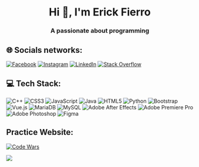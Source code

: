 <h1 align="center">Hi 👋, I'm Erick Fierro</h1>
<h3 align="center">A passionate about programming</h3>

## 🌐 Socials networks:
[![Facebook](https://img.shields.io/badge/Facebook-%231877F2.svg?logo=Facebook&logoColor=white)](https://facebook.com/erickfierr) 
[![Instagram](https://img.shields.io/badge/Instagram-%23E4405F.svg?logo=Instagram&logoColor=white)](https://instagram.com/erickfierr) 
[![LinkedIn](https://img.shields.io/badge/LinkedIn-%230077B5.svg?logo=linkedin&logoColor=white)](https://linkedin.com/in/erick-stiven-fierro-perdomo) 
[![Stack Overflow](https://img.shields.io/badge/-Stackoverflow-FE7A16?logo=stack-overflow&logoColor=white)](https://stackoverflow.com/users/17373041) 

## 💻 Tech Stack:
![C++](https://img.shields.io/badge/c++-%2300599C.svg?style=for-the-badge&logo=c%2B%2B&logoColor=white) ![CSS3](https://img.shields.io/badge/css3-%231572B6.svg?style=for-the-badge&logo=css3&logoColor=white) ![JavaScript](https://img.shields.io/badge/javascript-%23323330.svg?style=for-the-badge&logo=javascript&logoColor=%23F7DF1E) ![Java](https://img.shields.io/badge/java-%23ED8B00.svg?style=for-the-badge&logo=java&logoColor=white) ![HTML5](https://img.shields.io/badge/html5-%23E34F26.svg?style=for-the-badge&logo=html5&logoColor=white) ![Python](https://img.shields.io/badge/python-3670A0?style=for-the-badge&logo=python&logoColor=ffdd54) ![Bootstrap](https://img.shields.io/badge/bootstrap-%23563D7C.svg?style=for-the-badge&logo=bootstrap&logoColor=white) ![Vue.js](https://img.shields.io/badge/vuejs-%2335495e.svg?style=for-the-badge&logo=vuedotjs&logoColor=%234FC08D) ![MariaDB](https://img.shields.io/badge/MariaDB-003545?style=for-the-badge&logo=mariadb&logoColor=white) ![MySQL](https://img.shields.io/badge/mysql-%2300f.svg?style=for-the-badge&logo=mysql&logoColor=white) ![Adobe After Effects](https://img.shields.io/badge/Adobe%20After%20Effects-9999FF.svg?style=for-the-badge&logo=Adobe%20After%20Effects&logoColor=white) ![Adobe Premiere Pro](https://img.shields.io/badge/Adobe%20Premiere%20Pro-9999FF.svg?style=for-the-badge&logo=Adobe%20Premiere%20Pro&logoColor=white) ![Adobe Photoshop](https://img.shields.io/badge/adobephotoshop-%2331A8FF.svg?style=for-the-badge&logo=adobephotoshop&logoColor=white) 	![Figma](https://img.shields.io/badge/figma-%23F24E1E.svg?style=for-the-badge&logo=figma&logoColor=white)

## Practice Website:
[![Code Wars](https://img.shields.io/badge/codewars-%231877F2.svg?logo=codewars&logoColor=white)](https://www.codewars.com/users/erick_fierro)

![](https://quotes-github-readme.vercel.app/api?type=horizontal&theme=radical)
